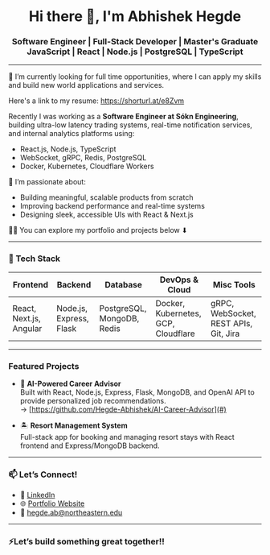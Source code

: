 <h1 align="center">Hi there 👋, I'm Abhishek Hegde</h1>
<h3 align="center">Software Engineer | Full-Stack Developer | Master's Graduate </br> JavaScript | React | Node.js | PostgreSQL | TypeScript </h3>

---

🔭 I’m currently looking for full time opportunities, where I can apply my skills and build new world applications and services.

Here's a link to my resume: https://shorturl.at/e8Zvm

Recently I was working as a **Software Engineer at Sókn Engineering**, building ultra-low latency trading systems, real-time notification services, and internal analytics platforms using:
- React.js, Node.js, TypeScript
- WebSocket, gRPC, Redis, PostgreSQL
- Docker, Kubernetes, Cloudflare Workers

🌱 I’m passionate about:
- Building meaningful, scalable products from scratch
- Improving backend performance and real-time systems
- Designing sleek, accessible UIs with React & Next.js

👨‍💻 You can explore my portfolio and projects below ⬇

---

### 🧰 Tech Stack

| Frontend     | Backend        | Database       | DevOps & Cloud     | Misc Tools         |
|--------------|----------------|----------------|--------------------|--------------------|
| React, Next.js, Angular | Node.js, Express, Flask | PostgreSQL, MongoDB, Redis | Docker, Kubernetes, GCP, Cloudflare | gRPC, WebSocket, REST APIs, Git, Jira |

---

###  Featured Projects

- 🧠 **AI-Powered Career Advisor**  
  Built with React, Node.js, Express, Flask, MongoDB, and OpenAI API to provide personalized job recommendations.  
  → [https://github.com/Hegde-Abhishek/AI-Career-Advisor](#)

- 🏝️ **Resort Management System**  
  Full-stack app for booking and managing resort stays with React frontend and Express/MongoDB backend.  

  
---

### 📫 Let’s Connect!
- 💼 [LinkedIn](https://www.linkedin.com/in/your-profile)
- 🌐 [Portfolio Website](#)
- 📩 hegde.ab@northeastern.edu

---

### ⚡Let’s build something great together!!

